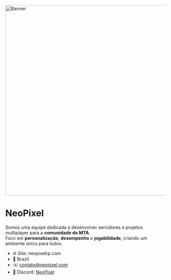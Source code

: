 <img width="1600" height="600" alt="Banner" src="https://github.com/user-attachments/assets/b5a249f8-f3be-475c-bf99-6113a1b5c141" />

# NeoPixel

Somos uma equipe
 dedicada a desenvolver servidores e projetos multiplayer para a **comunidade do MTA**.  
Foco em **personalização**, **desempenho** e **jogabilidade**, criando um ambiente único para todos.

- 🌐 Site: neopixelrp.com
- 💚 Brazil
- ✉️ contato@neopixel.com
- 💫 Discord: [NeoPixel](https://discord.gg/JjGMMC7Wy2)
